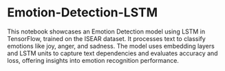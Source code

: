 # Emotion-Detection-LSTM
This notebook showcases an Emotion Detection model using LSTM in TensorFlow, trained on the ISEAR dataset. It processes text to classify emotions like joy, anger, and sadness. The model uses embedding layers and LSTM units to capture text dependencies and evaluates accuracy and loss, offering insights into emotion recognition performance.
